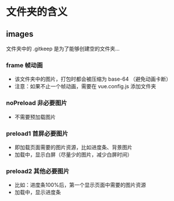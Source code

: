 # 文件夹的含义

## images
文件夹中的 .gitkeep 是为了能够创建空的文件夹...

### frame 帧动画
- 该文件夹中的图片，打包时都会被压缩为 base-64 （避免动画卡断）
- 注意：如果不止一个帧动画，需要在 vue.config.js 添加文件夹

### noPreload 非必要图片
- 不需要预加载图片

### preload1 首屏必要图片
- 即加载页面需要的图片资源，比如进度条、背景图片
- 加载中，显示白屏（尽量少的图片，减少白屏时间）

### preload2 其他必要图片
- 比如：进度条100%后，第一个显示页面中需要的图片资源
- 加载中，显示进度条
